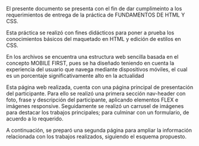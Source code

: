 El presente documento se presenta con el fin de dar cumplimeinto a los requerimientos de entrega de la práctica de FUNDAMENTOS DE HTML Y CSS.

Esta práctica se realizó con fines didácticos para poner a prueba los conocimientos básicos del maquetado en HTML y edición de estilos en CSS.

En los archivos se encuentra una estructura web sencilla basada en el concepto MOBILE FIRST, pues se ha diseñado teniendo en cuenta la experiencia del usuario que navega mediante dispositivos móviles, el cual es un porcentaje significativamente alto en la actualidad

Esta página web realizada, cuenta con una página principal de presentación del participante. Para ello se realizó una primera sección nav-header con foto, frase y descripción del participante, aplicando elementos FLEX e imágenes responsive.
Seguidamente se realizó un carrusel de imágenes para destacar los trabajos principales; para culminar con un formulario, de acuerdo a lo requerido.

A continuación, se preparó una segunda página para ampliar la información relacionada con los trabajos realizados, siguiendo el esquema propuesto.

